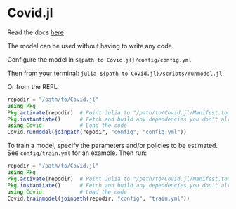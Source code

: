 # Covid.jl

Read the docs [here](docs/Overview.md)

The model can be used without having to write any code.

Configure the model in `${path to Covid.jl}/config/config.yml`

Then from your terminal: `julia ${path to Covid.jl}/scripts/runmodel.jl`

Or from the REPL:

```julia
repodir = "/path/to/Covid.jl"
using Pkg
Pkg.activate(repodir)  # Point Julia to "/path/to/Covid.jl/Manifest.toml"
Pkg.instantiate()      # Fetch and build any dependencies you don't already have
using Covid            # Load the code
Covid.runmodel(joinpath(repodir, "config", "config.yml"))
```

To train a model, specify the parameters and/or policies to be estimated.
See `config/train.yml` for an example.
Then run:

```julia
repodir = "/path/to/Covid.jl"
using Pkg
Pkg.activate(repodir)  # Point Julia to "/path/to/Covid.jl/Manifest.toml"
Pkg.instantiate()      # Fetch and build any dependencies you don't already have
using Covid            # Load the code
Covid.trainmodel(joinpath(repodir, "config", "train.yml"))
```